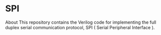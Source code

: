 # SPI
About This repository contains the Verilog code for implementing the full duplex serial communication protocol, SPI ( Serial Peripheral Interface ). 
